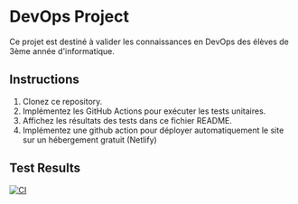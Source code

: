 # DevOps Project

Ce projet est destiné à valider les connaissances en DevOps des élèves de 3ème année d'informatique.

## Instructions

1. Clonez ce repository.
2. Implémentez les GitHub Actions pour exécuter les tests unitaires.
3. Affichez les résultats des tests dans ce fichier README.
4. Implémentez une github action pour déployer automatiquement le site sur un hébergement gratuit (Netlify)

## Test Results

[![CI](https://github.com/Mohamed-Ouzammad/devops-project/actions/workflows/ci.yml/badge.svg)](https://github.com/<USERNAME>/<REPOSITORY>/actions/workflows/ci.yml)
